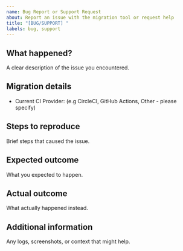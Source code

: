 ```yaml
---
name: Bug Report or Support Request
about: Report an issue with the migration tool or request help
title: "[BUG/SUPPORT] "
labels: bug, support
---
```


## What happened?

A clear description of the issue you encountered.

## Migration details

- Current CI Provider: (e.g CircleCI, GitHub Actions, Other - please specify)

## Steps to reproduce

Brief steps that caused the issue.

## Expected outcome

What you expected to happen.

## Actual outcome

What actually happened instead.

## Additional information

Any logs, screenshots, or context that might help.

